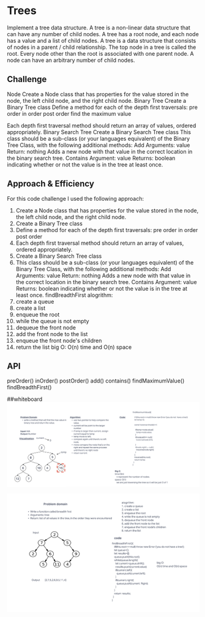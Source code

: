 
# Trees
<!-- Short summary or background information -->
Implement a tree data structure. A tree is a non-linear data structure that can have any number of child nodes. A tree has a root node, and each node has a value and a list of child nodes. A tree is a data structure that consists of nodes in a parent / child relationship. The top node in a tree is called the root. Every node other than the root is associated with one parent node. A node can have an arbitrary number of child nodes.

## Challenge
<!-- Description of the challenge -->

Node
Create a Node class that has properties for the value stored in the node, the left child node, and the right child node.
Binary Tree
Create a Binary Tree class
Define a method for each of the depth first traversals:
pre order
in order
post order
find the maximum value

Each depth first traversal method should return an array of values, ordered appropriately.
Binary Search Tree
Create a Binary Search Tree class
This class should be a sub-class (or your languages equivalent) of the Binary Tree Class, with the following additional methods:
Add
Arguments: value
Return: nothing
Adds a new node with that value in the correct location in the binary search tree.
Contains
Argument: value
Returns: boolean indicating whether or not the value is in the tree at least once.




## Approach & Efficiency
<!-- What approach did you take? Why? What is the Big O space/time for this approach? -->
For this code challenge I used the following approach:
1. Create a Node class that has properties for the value stored in the node, the left child node, and the right child node.
2. Create a Binary Tree class
3. Define a method for each of the depth first traversals:
pre order
in order
post order
4. Each depth first traversal method should return an array of values, ordered appropriately.
5. Create a Binary Search Tree class
6. This class should be a sub-class (or your languages equivalent) of the Binary Tree Class, with the following additional methods:
Add
Arguments: value
Return: nothing
Adds a new node with that value in the correct location in the binary search tree.
Contains
Argument: value
Returns: boolean indicating whether or not the value is in the tree at least once.
findBreadthFirst
alogrithm:
1. create a queue
2. create a list
3. enqueue the root
4. while the queue is not empty
5. dequeue the front node
6. add the front node to the list
7. enqueue the front node's children
8. return the list
big O: O(n) time and O(n) space


## API
<!-- Description of each method publicly available in each of your trees -->
preOrder()
inOrder()
postOrder()
add()
contains()
findMaximumValue()
findBreadthFirst()


##whiteboard
![whiteboard](./assets/whiteboarding.png) 

![whiteboard](./assets/breadthFirst.png)